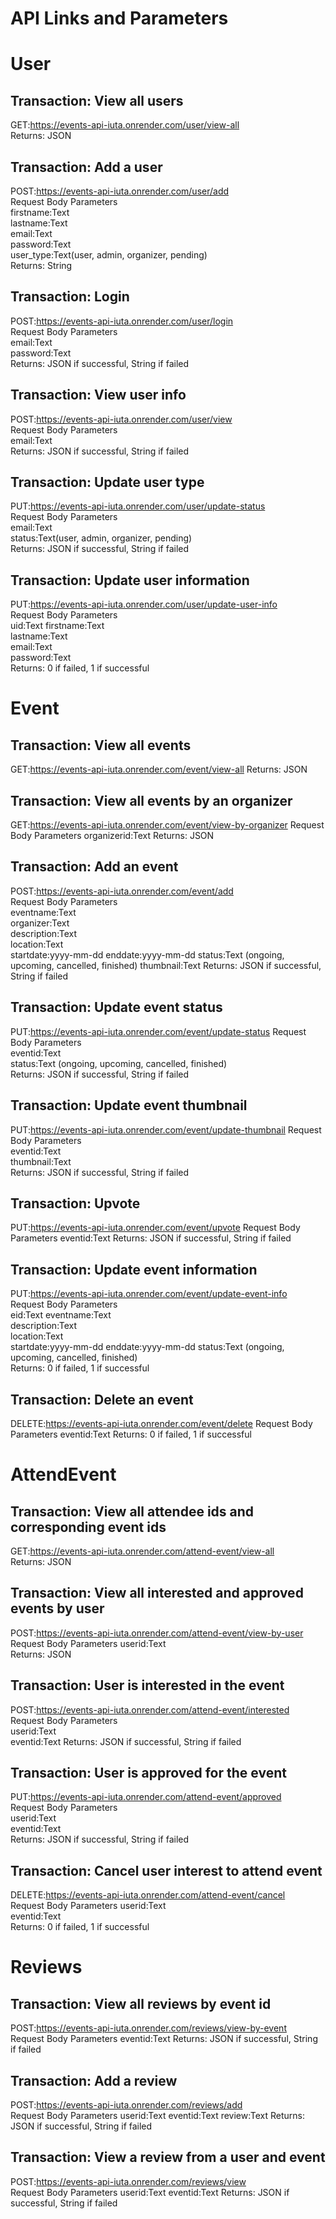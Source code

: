 # API Links and Parameters
  
# User
## Transaction: View all users
GET:https://events-api-iuta.onrender.com/user/view-all  
Returns: JSON
  
## Transaction: Add a user
POST:https://events-api-iuta.onrender.com/user/add  
Request Body Parameters  
firstname:Text  
lastname:Text  
email:Text  
password:Text  
user_type:Text(user, admin, organizer, pending)  
Returns: String
  
## Transaction: Login
POST:https://events-api-iuta.onrender.com/user/login  
Request Body Parameters   
email:Text  
password:Text  
Returns: JSON if successful, String if failed  
  
## Transaction: View user info
POST:https://events-api-iuta.onrender.com/user/view  
Request Body Parameters   
email:Text  
Returns: JSON if successful, String if failed  
  
## Transaction: Update user type
PUT:https://events-api-iuta.onrender.com/user/update-status  
Request Body Parameters  
email:Text  
status:Text(user, admin, organizer, pending)  
Returns: JSON if successful, String if failed  
  
## Transaction: Update user information
PUT:https://events-api-iuta.onrender.com/user/update-user-info  
Request Body Parameters  
uid:Text
firstname:Text  
lastname:Text  
email:Text  
password:Text  
Returns: 0 if failed, 1 if successful  
  
# Event
## Transaction: View all events
GET:https://events-api-iuta.onrender.com/event/view-all
Returns: JSON

## Transaction: View all events by an organizer
GET:https://events-api-iuta.onrender.com/event/view-by-organizer
Request Body Parameters
organizerid:Text 
Returns: JSON
  
## Transaction: Add an event
POST:https://events-api-iuta.onrender.com/event/add   
Request Body Parameters  
eventname:Text  
organizer:Text  
description:Text  
location:Text  
startdate:yyyy-mm-dd 
enddate:yyyy-mm-dd 
status:Text (ongoing, upcoming, cancelled, finished) 
thumbnail:Text 
Returns: JSON if successful, String if failed  
  
## Transaction: Update event status
PUT:https://events-api-iuta.onrender.com/event/update-status
Request Body Parameters  
eventid:Text  
status:Text (ongoing, upcoming, cancelled, finished)  
Returns: JSON if successful, String if failed  
  
## Transaction: Update event thumbnail
PUT:https://events-api-iuta.onrender.com/event/update-thumbnail
Request Body Parameters  
eventid:Text  
thumbnail:Text   
Returns: JSON if successful, String if failed   
  
## Transaction: Upvote
PUT:https://events-api-iuta.onrender.com/event/upvote
Request Body Parameters
eventid:Text 
Returns: JSON if successful, String if failed  
  
## Transaction: Update event information
PUT:https://events-api-iuta.onrender.com/event/update-event-info   
Request Body Parameters  
eid:Text
eventname:Text  
description:Text  
location:Text  
startdate:yyyy-mm-dd 
enddate:yyyy-mm-dd 
status:Text (ongoing, upcoming, cancelled, finished)  
Returns: 0 if failed, 1 if successful  
  
## Transaction: Delete an event
DELETE:https://events-api-iuta.onrender.com/event/delete
Request Body Parameters
eventid:Text 
Returns: 0 if failed, 1 if successful  
  
# AttendEvent
## Transaction: View all attendee ids and corresponding event ids  
GET:https://events-api-iuta.onrender.com/attend-event/view-all  
Returns: JSON
  
## Transaction: View all interested and approved events by user  
POST:https://events-api-iuta.onrender.com/attend-event/view-by-user  
Request Body Parameters
userid:Text  
Returns: JSON
  
## Transaction: User is interested in the event
POST:https://events-api-iuta.onrender.com/attend-event/interested  
Request Body Parameters  
userid:Text  
eventid:Text
Returns: JSON if successful, String if failed  
  
## Transaction: User is approved for the event
PUT:https://events-api-iuta.onrender.com/attend-event/approved  
Request Body Parameters  
userid:Text  
eventid:Text  
Returns: JSON if successful, String if failed  
  
## Transaction: Cancel user interest to attend event
DELETE:https://events-api-iuta.onrender.com/attend-event/cancel  
Request Body Parameters
userid:Text  
eventid:Text  
Returns: 0 if failed, 1 if successful  
  
# Reviews
## Transaction: View all reviews by event id
POST:https://events-api-iuta.onrender.com/reviews/view-by-event  
Request Body Parameters
eventid:Text
Returns: JSON if successful, String if failed  
  
## Transaction: Add a review
POST:https://events-api-iuta.onrender.com/reviews/add  
Request Body Parameters
userid:Text
eventid:Text
review:Text
Returns: JSON if successful, String if failed  
  
## Transaction: View a review from a user and event
POST:https://events-api-iuta.onrender.com/reviews/view  
Request Body Parameters
userid:Text
eventid:Text
Returns: JSON if successful, String if failed  
  
